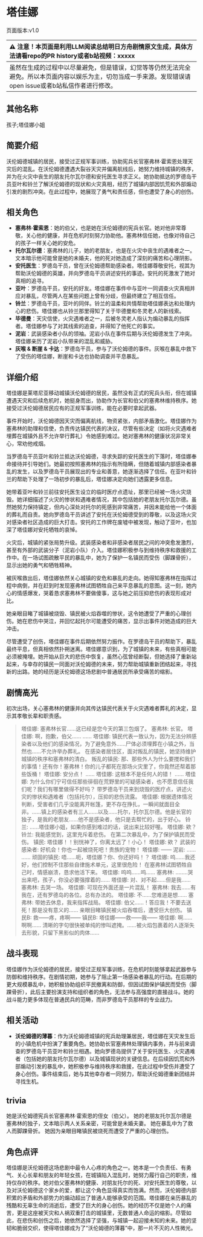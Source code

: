 # 塔佳娜
页面版本:v1.0
 

| :warning: 注意！本页面是利用LLM阅读总结明日方舟剧情原文生成，具体方法请看repo的PR history或者b站视频：xxxxx           |
|:----------------------------|
| 虽然在生成的过程中以尽量避免，但是错误，幻觉等等仍然无法完全避免。所以本页面内容以娱乐为主，切勿当成一手来源。发现错误请open issue或者b站私信作者进行修改。|



## 其他名称
孩子;塔佳娜小姐
## 简要介绍
沃伦姆德城镇的居民，接受过正规军事训练，协助宪兵长官塞弗林·霍索恩处理天灾后的混乱。在沃伦姆德遭遇大裂谷天灾并偏离航线后，她努力维持城镇的秩序，并为在火灾中丧生的朋友托尔瓦尔德和安托医生寻求正义。她协助抵达的罗德岛干员亚叶和铃兰了解沃伦姆德的现状和火灾真相，经历了城镇内部因饥荒和外部煽动引发的剧烈冲突。在此过程中，她展现了勇气和责任感，但也遭受了身心的创伤。
## 相关角色
-   **塞弗林·霍索恩**：她的伯父，也是她在沃伦姆德的宪兵长官。她对他非常尊敬，关心他的健康，并在危机时刻努力协助他。塞弗林信任她，也像对待自己的孩子一样关心她的安危。
-   **托尔瓦尔德**：塞弗林的儿子，她的老朋友，也是在火灾中丧生的遇难者之一。文本暗示他可能曾是她的未婚夫，他的死对她造成了深刻的痛苦和心理阴影。
-   **安托医生**：罗德岛干员，曾在沃伦姆德帮助感染者。塔佳娜尊敬安托，视其为帮助沃伦姆德的英雄，并向罗德岛干员讲述安托的事迹。安托的死激发了她对真相的追寻。
-   **亚叶**：罗德岛干员，安托的好友。塔佳娜在事件中与亚叶一同调查火灾真相并应对暴乱，尽管两人在某些问题上曾有分歧，但最终建立了相互信任。
-   **铃兰**：罗德岛干员，亚叶的同伴。铃兰的温柔和共情帮助塔佳娜表达和处理内心的悲伤。塔佳娜也从铃兰那里得知了关于毕德曼和冬灵老人的新线索。
-   **毕德曼**：天灾信使，火灾遇难者之一，后被冬灵老人指认为煽动暴乱的指挥者。塔佳娜参与了对其线索的追查，并得知了他死亡的事实。
-   **泥岩**：武装感染者小队的领袖。泥岩小队在事件后期与沃伦姆德发生了冲突。塔佳娜亲历了泥岩小队带来的混乱和威胁。
-   **灰喉 & 断崖 & 卡达**：罗德岛干员，参与了沃伦姆德的事件。灰喉在暴乱中救下了受伤的塔佳娜，断崖和卡达也协助调查并平息暴乱。
## 详细介绍
塔佳娜是莱塔尼亚移动城镇沃伦姆德的居民，虽然没有正式的宪兵头衔，但在城镇遭遇天灾和后续危机时，她挺身而出，协助作为长官和伯父的塞弗林维持秩序。她接受过沃伦姆德居民应有的正规军事训练，能在必要时拿起武器。

事件开始时，沃伦姆德因天灾而偏离航线，物资紧张，内部矛盾激化。塔佳娜作为塞弗林的助理和信使，负责传达镇民代表的决议，尽管有些决定（如将火灾遇难者埋葬在城镇外且不允许举行葬礼）令她感到难过。她对塞弗林的健康状况非常关心，常劝他戒烟。

当罗德岛干员亚叶和铃兰抵达沃伦姆德，寻求失踪的安托医生的下落时，塔佳娜奉命接待并引导她们。她最初按照塞弗林的指示有所隐瞒，但随着城镇内部感染者暴乱的发生，以及罗德岛干员展现出的专业和善意，她逐渐选择了信任。在亚叶和铃兰的帮助下处理了一场初步的暴乱后，塔佳娜决定向她们透露更多信息。

她带着亚叶和铃兰前往安托医生设立的临时医疗点遗址，那里已经被一场火灾烧毁。她详细描述了火灾的惨状和遇难者情况，其中包括她的老朋友托尔瓦尔德。虽然她努力保持镇定，但内心深处对托尔的死感到非常痛苦，并因未能给他一个体面的葬礼而自责。她向罗德岛干员讲述了安托在沃伦姆德受到的尊敬，以及这场火灾对感染者社区造成的巨大打击。安托的工作牌在废墟中被发现，触动了亚叶，也加深了塔佳娜对安托牺牲的哀悼。

火灾后，城镇的紧张局势升级。武装感染者和非感染者居民之间的冲突愈发激烈，甚至有外部的武装分子（泥岩小队）介入。塔佳娜积极参与到维持秩序和救援的工作中。在一场试图疏散平民的暴乱中，她为了保护一名镇民而受伤（脚踝骨折），显示出她的勇气和牺牲精神。

被灰喉救出后，塔佳娜依然关心城镇的安危和暴乱的走向。她得知塞弗林在指挥过程中病倒，并在赶到时发现塞弗林试图牺牲自己来平息暴乱的意图。这一刻，她内心的情感爆发，哭着恳求塞弗林不要做傻事，这与她之前压抑悲伤的表现形成对比。

她亲眼目睹了城镇被烧毁、镇民被火焰吞噬的惨状，这令她遭受了严重的心理创伤。她在悲伤中哭泣，并回忆起托尔可能遭受的痛苦，显示出事件对她造成的巨大冲击。

尽管遭受了创伤，塔佳娜在事件后期依然努力振作。在罗德岛干员的帮助下，暴乱最终平息，但真相依然扑朔迷离。塔佳娜意识到，为了城镇的未来，有些真相可能必须被掩埋。她开始从巨大的悲伤中恢复，虽然心弦曾经断裂，但她选择了重新站起来，与幸存的镇民一同面对沃伦姆德的未来，努力帮助城镇重新团结起来，寻找新的出路。她的经历是沃伦姆德这场悲剧中普通居民所承受痛苦的缩影。
## 剧情高光
初次出场，关心塞弗林的健康并向其传达镇民代表关于火灾遇难者葬礼的决定，显示其孝敬长辈和职责感。
> 塔佳娜:  塞弗林长官......这已经是您今天的第三包烟了。
> 塞弗林:  长官。
> 塔佳娜:  啊，抱歉，伯父......
> ......
> 塔佳娜:  镇民代表一致认为，因为无法分辨感染者以及他们的感染情况，为了避免意外......尸体必须埋葬在小镇之外，当然也......不允许举办葬礼。
在感染者居住区，面对叛乱的镇民，她坚持维护城镇的秩序和塞弗林的清白。
> 叛乱的镇民:  那、那些外人为什么要搅和我们的事情！还有你！塞弗林！你的儿子都死在那场火灾里了，你竟然还帮着那些饭桶！
> 塔佳娜:  安分点！
> ......
> 塔佳娜:  这根本不是任何人的错！
> ......
> 塔佳娜:  为什么你们宁可信任那些徘徊在荒野里的可疑感染者，也不愿意信任我们呢？我们有哪里做得不好吗？
带罗德岛干员来到烧毁的医疗点，讲述火灾的惨状和遇难者（包括托尔），压抑的悲伤流露。
> 塔佳娜:  根据遗体情况判断，受害者们几乎没能离开帐篷，更不存在挣扎，一瞬间就面目全非。......镇上的感染者有三人......以及......托尔，托尔瓦尔德。他是长官的独子，是我的老朋友......他不是感染者，他只是去帮忙的，出于好心。
> 铃兰:  ......塔佳娜小姐，如果你感到难过的话，说出来比较好喔。
> 塔佳娜:  欸？
> 铃兰:  我能感觉到，这里充斥着悲伤。
在第二次暴乱中，为了保护镇民而受伤。
> 镇民:  塔佳娜！！别恍神了，你离太远了！小心！
> 塔佳娜:  欸？
> 武装的感染者:  好机会！你也一起被烧死吧！贵族的宠物！
> 塔佳娜:  ——
> 泥岩:  ......
> ......
> 顽固的镇民:  唔......呃，塔佳娜？你、你还好吗！？
> 塔佳娜:  呜......我还好，他们控制不住那些自律施术单元，这里很危险！
在塞弗林试图牺牲自己时，情感崩溃，恳求他活下来。
> 塔佳娜:  呜呜......呜......
> 塞弗林:  ........哭出来吧，孩子，你没必要强撑着的......
> 塔佳娜:  对、对不起......但是我......
> 塞弗林:  去哭一场。
> 塔佳娜:  可现在外面还是一片混乱！
> 塞弗林:  我去......有我在，还有罗德岛的各位。总有办法的。
> 塔佳娜:  不......您难道是想......
> 塞弗林:  带她去休息，我来指挥战局。
> 塔佳娜:  伯父......！答应我！不要去送死！那是没有意义的......
亲眼目睹镇民被火焰吞噬后，遭受巨大创伤。
> 镇民B:  救——疼，疼啊——
> 镇民B:  塔佳娜——救——我——
> 塔佳娜:  啊......啊啊......
> 清晰的字句很快被单纯的惨叫遮掩。......被火焰包裹着的人逐渐失去形貌，只留下黑影似的肉体......
## 战斗表现
塔佳娜作为沃伦姆德的居民，接受过正规军事训练，在危机时刻能够拿起武器参与防御和维持秩序。在剧情初期，她参与了阻止第一场感染者暴乱的行动。在后期的更大规模暴乱中，她积极协助组织平民撤离和防御，但因试图保护镇民而受伤（脚踝骨折），此后主要扮演支持和组织者的角色，无法参与高强度的直接战斗。她的战斗能力更多体现在普通民兵的范畴，而非罗德岛干员那样的专业战力。
## 相关活动
-   **沃伦姆德的薄暮**：作为沃伦姆德城镇的宪兵助理兼居民，塔佳娜在天灾发生后的小镇危机中扮演了重要角色。她协助长官塞弗林处理镇内事务，并与前来调查的罗德岛干员亚叶和铃兰相遇。她向罗德岛提供了关于安托医生、火灾遇难者（包括她的朋友托尔瓦尔德）以及城镇现状的关键信息。在后续因饥荒和外部煽动引发的暴乱中，她积极参与维持秩序和救援，在此过程中受伤并遭受了身心创伤。事件结束后，她与其他幸存者一同努力，帮助沃伦姆德重新团结并寻找生机。
## trivia
她是沃伦姆德宪兵长官塞弗林·霍索恩的侄女（伯父）。
她的老朋友托尔瓦尔德是塞弗林的独子，文本暗示两人关系亲密，可能曾是未婚夫妻。
她在暴乱中为了救人而脚踝骨折。
她因为亲眼目睹镇民被烧死而遭受了严重的心理创伤。
## 角色点评
塔佳娜是沃伦姆德这场悲剧中最令人心疼的角色之一。她本是一个负责任、有勇气、关心长辈和朋友的年轻女孩，在城镇陷入混乱时，她努力履行自己的职责，维持仅存的秩序。她对伯父塞弗林的健康、对朋友托尔的死、对安托医生的尊敬，以及对沃伦姆德这个家乡的爱，都让这个角色显得真实而饱满。然而，沃伦姆德内部积累的矛盾和外部势力的煽动超出了普通人能够承受的范围。塔佳娜在亲历暴乱的残酷和无辜生命的消逝后，遭受了巨大的身心创伤。她的经历不仅是她个人的痛苦，更是这座被天灾和人祸双重打击的城镇里，无数普通人命运的缩影。尽管如此，在悲伤和创伤之后，她依然选择了坚强，与城镇一起迎接未知的未来。她的坚韧和脆弱交织，使得塔佳娜成为了“沃伦姆德的薄暮”中，那一片不灭的人性微光。